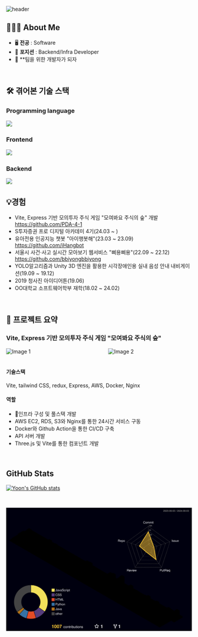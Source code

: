 
<!-- 헤더 -->
![header](https://capsule-render.vercel.app/api?type=slice&color=auto&height=200&section=header&text=Welcome%20To&desc=Yoon's%20GitHub&fontSize=60&rotate=14&fontAlignY=25&fontAlign=75&descAlignY=43&descAlign=80&&animation=twinkling)



## 🧑🏻‍💻 About Me
- 🖥️ **전공** : Software
- 🚀 **포지션** : Backend/Infra Developer
- 🔮 **팀을 위한 개발자가 되자
<br>


## 🛠️ 겪어본 기술 스택
### Programming language
<img src="https://skillicons.dev/icons?i=js,java,css,python,c" />

### Frontend
<img src="https://skillicons.dev/icons?i=react,vite,tailwind,figma" />

### Backend
<img src="https://skillicons.dev/icons?i=spring,docker,nginx,rabbitmq,aws,mysql,redis" />


<br>

    
## 💡경험
- Vite, Express 기반 모의투자 주식 게임 "모여봐요 주식의 숲" 개발 https://github.com/PDA-4-1
- S투자증권 프로 디지털 아카데미 4기(24.03 ~ )
- 유아전용 인공지능 챗봇 "아이행봇해"(23.03 ~ 23.09) https://github.com/iHangbot
- 서울시 사건·사고 실시간 모아보기 웹서비스 "삐용삐용"(22.09 ~ 22.12) https://github.com/bbiyongbbiyong
- YOLO알고리즘과 Unity 3D 엔진을 활용한 시각장애인용 실내 음성 안내 내비게이션(19.09 ~ 19.12)
- 2019 청사진 아이디어톤(19.06)
- OO대학교 소프트웨어학부 재학(18.02 ~ 24.02)


<br>

## 📑 프로젝트 요약

### Vite, Express 기반 모의투자 주식 게임 "모여봐요 주식의 숲"
<div style="display: flex; justify-content: space-between;">
  <img src=https://github.com/user-attachments/assets/d6726c4a-b081-47fd-8702-c1ce2015aef2 alt="Image 1" width="45%" />
  <img src=https://github.com/user-attachments/assets/1de45b8d-a9f1-4c61-8b0d-f2ba189a5051 alt="Image 2" width="45%" />
</div>
<br>

#### 기술스택
Vite, tailwind CSS, redux, Express, AWS, Docker, Nginx
#### 역할
- 인프라 구성 및 풀스택 개발
- AWS EC2, RDS, S3와 Nginx를 통한 24시간 서비스 구동
- Docker와 Github Action을 통한 CI/CD 구축
- API 서버 개발
- Three.js 및 Vite를 통한 컴포넌트 개발


<br>


    
## GitHub Stats

[![Yoon's GitHub stats](https://github-readme-stats.vercel.app/api?username=Yoon-97&include_all_commits=true&show_icons=true&theme=cobalt)](https://github.com/Yoon-97/github-readme-stats)

<br>

![](./profile-3d-contrib/profile-night-rainbow.svg)

<!-- 잔디 내역 3D로 만드셨는데 너무 신기하고 멋있어요!

다양한 경험을 해보신 것 같은데, 함께 공부해보면 좋을 것 같아요😊😊 -->
